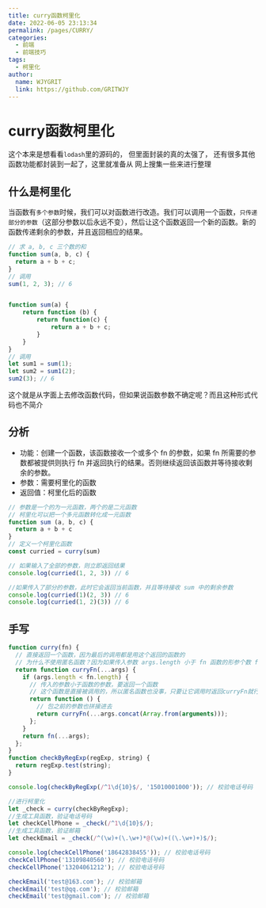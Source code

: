 ```yaml
---
title: curry函数柯里化
date: 2022-06-05 23:13:34
permalink: /pages/CURRY/
categories:
  - 前端
  - 前端技巧
tags:
  - 柯里化
author:
  name: WJYGRIT
  link: https://github.com/GRITWJY
---
```


# curry函数柯里化

这个本来是想看看`lodash`里的源码的， 但里面封装的真的太强了， 还有很多其他函数功能都封装到一起了，这里就准备从
网上搜集一些来进行整理

## 什么是柯里化

当函数有`多个参数`时候，我们可以对函数进行改造。我们可以调用一个函数，`只传递部分的参数`（这部分参数以后永远不变），然后让这个函数返回一个新的函数。新的函数传递剩余的参数，并且返回相应的结果。

```javascript
// 求 a, b, c 三个数的和
function sum(a, b, c) {
  return a + b + c;
}
// 调用
sum(1, 2, 3); // 6


function sum(a) {
    return function (b) {
        return function(c) {
            return a + b + c;
        }
    }
}
// 调用
let sum1 = sum(1);
let sum2 = sum1(2);
sum2(3); // 6

```

这个就是从字面上去修改函数代码，但如果说函数参数不确定呢？而且这种形式代码也不简介


## 分析

- 功能：创建一个函数，该函数接收一个或多个 fn 的参数，如果 fn 所需要的参数都被提供则执行 fn 并返回执行的结果。否则继续返回该函数并等待接收剩余的参数。
- 参数：需要柯里化的函数
- 返回值：柯里化后的函数

```javascript
// 参数是一个的为一元函数，两个的是二元函数
// 柯里化可以把一个多元函数转化成一元函数
function sum (a, b, c) {
  return a + b + c
}
// 定义一个柯里化函数
const curried = curry(sum)

// 如果输入了全部的参数，则立即返回结果
console.log(curried(1, 2, 3)) // 6

//如果传入了部分的参数，此时它会返回当前函数，并且等待接收 sum 中的剩余参数
console.log(curried(1)(2, 3)) // 6
console.log(curried(1, 2)(3)) // 6

```


## 手写

```javascript
function curry(fn) {
  // 直接返回一个函数，因为最后的调用都是用这个返回的函数的
  // 为什么不使用匿名函数？因为如果传入参数 args.length 小于 fn 函数的形参个数 fn.length，需要重新递归
  return function curryFn(...args) {
    if (args.length < fn.length) {
      // 传入的参数小于函数的参数，要返回一个函数
      // 这个函数是直接被调用的，所以匿名函数也没事，只要让它调用时返回curryFn就行
      return function () {
        // 包之前的参数也拼接进去
        return curryFn(...args.concat(Array.from(arguments)));
      };
    }
    return fn(...args);
  };
}
function checkByRegExp(regExp, string) {
  return regExp.test(string);
}

console.log(checkByRegExp(/^1\d{10}$/, '15010001000')); // 校验电话号码

//进行柯里化
let _check = curry(checkByRegExp);
//生成工具函数，验证电话号码
let checkCellPhone = _check(/^1\d{10}$/);
//生成工具函数，验证邮箱
let checkEmail = _check(/^(\w)+(\.\w+)*@(\w)+((\.\w+)+)$/);

console.log(checkCellPhone('18642838455')); // 校验电话号码
checkCellPhone('13109840560'); // 校验电话号码
checkCellPhone('13204061212'); // 校验电话号码

checkEmail('test@163.com'); // 校验邮箱
checkEmail('test@qq.com'); // 校验邮箱
checkEmail('test@gmail.com'); // 校验邮箱

```